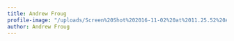 ```yaml
---
title: Andrew Froug
profile-image: "/uploads/Screen%20Shot%202016-11-02%20at%2011.25.52%20AM-865eae.png"
author: Andrew Froug
---
```


